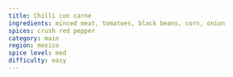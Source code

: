 ```yaml
---
title: Chilli con carne
ingredients: minced meat, tomatoes, black beans, corn, onion
spices: crush red pepper
category: main
region: mexico
spice level: med
difficulty: easy
---
```

